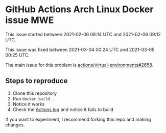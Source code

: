 # GitHub Actions Arch Linux Docker issue MWE

This issue started between 2021-02-06 08:14 UTC and 2021-02-06 09:12 UTC.

This issue was fixed between 2021-03-04 00:24 UTC and 2021-03-05 00:25 UTC.

The main issue for this problem is [actions/virtual-environments#2658](https://github.com/actions/virtual-environments/issues/2658).

## Steps to reproduce

1. Clone this repository
2. Run `docker build .`
3. Notice it works
4. Check the [Actions log](https://github.com/nihaals/actions-docker-arch-mwe/actions?query=workflow%3ABuild) and notice it fails to build

If you want to experiment, I recommend forking this repo and making changes.
